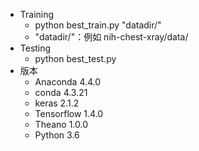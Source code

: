 * Training
    * python best_train.py "datadir/" 
    * "datadir/"：例如 nih-chest-xray/data/
* Testing
    * python best_test.py 
* 版本
    * Anaconda 4.4.0
    * conda 4.3.21
    * keras 2.1.2
    * Tensorflow 1.4.0
    * Theano 1.0.0
    * Python 3.6